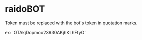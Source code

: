 # raidoBOT

Token must be replaced with the bot's token in quotation marks.

ex: 'OTAkjDopmoo23930AKjhKLhFtyO'
